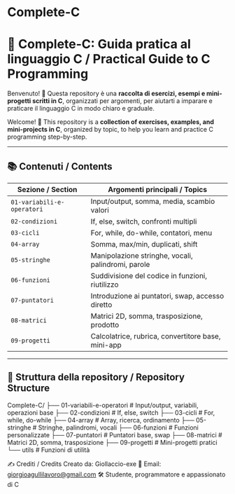 # Complete-C
# 🚀 Complete-C: Guida pratica al linguaggio C / Practical Guide to C Programming

Benvenuto! 👋 Questa repository è una **raccolta di esercizi, esempi e mini-progetti scritti in C**, organizzati per argomenti, per aiutarti a imparare e praticare il linguaggio C in modo chiaro e graduale.

Welcome! 👋 This repository is a **collection of exercises, examples, and mini-projects in C**, organized by topic, to help you learn and practice C programming step-by-step.

---

## 📚 Contenuti / Contents

| Sezione / Section                | Argomenti principali / Topics                              |
|----------------------------------|-------------------------------------------------------------|
| `01-variabili-e-operatori`       | Input/output, somma, media, scambio valori                 |
| `02-condizioni`                  | If, else, switch, confronti multipli                       |
| `03-cicli`                       | For, while, do-while, contatori, menu                      |
| `04-array`                       | Somma, max/min, duplicati, shift                          |
| `05-stringhe`                    | Manipolazione stringhe, vocali, palindromi, parole         |
| `06-funzioni`                    | Suddivisione del codice in funzioni, riutilizzo            |
| `07-puntatori`                   | Introduzione ai puntatori, swap, accesso diretto           |
| `08-matrici`                     | Matrici 2D, somma, trasposizione, prodotto                 |
| `09-progetti`                    | Calcolatrice, rubrica, convertitore base, mini-app         |

---

## 📁 Struttura della repository / Repository Structure

Complete-C/
├── 01-variabili-e-operatori       # Input/output, variabili, operazioni base
├── 02-condizioni                  # If, else, switch
├── 03-cicli                      # For, while, do-while
├── 04-array                      # Array, ricerca, ordinamento
├── 05-stringhe                   # Stringhe, palindromi, vocali
├── 06-funzioni                   # Funzioni personalizzate
├── 07-puntatori                  # Puntatori base, swap
├── 08-matrici                   # Matrici 2D, somma, trasposizione
├── 09-progetti                  # Mini-progetti pratici
└── utils                        # Funzioni di utilità


✍️ Crediti / Credits
Creato da: Giollaccio-exe
📧 Email: giorgioagullilavoro@gmail.com
🛠️ Studente, programmatore e appassionato di C
